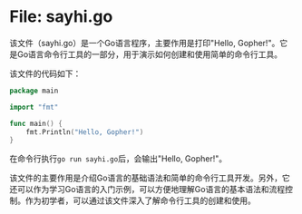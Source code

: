 # File: sayhi.go

该文件（sayhi.go）是一个Go语言程序，主要作用是打印"Hello, Gopher!"。它是Go语言命令行工具的一部分，用于演示如何创建和使用简单的命令行工具。

该文件的代码如下：

```go
package main

import "fmt"

func main() {
	fmt.Println("Hello, Gopher!")
}
```

在命令行执行`go run sayhi.go`后，会输出"Hello, Gopher!"。

该文件的主要作用是介绍Go语言的基础语法和简单的命令行工具开发。另外，它还可以作为学习Go语言的入门示例，可以方便地理解Go语言的基本语法和流程控制。作为初学者，可以通过该文件深入了解命令行工具的创建和使用。

